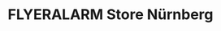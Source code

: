 ---
title: "FLYERALARM Store Nürnberg"
url: /nuernberg/flyeralarm-store-nuernberg/
shop: Allgemein
---